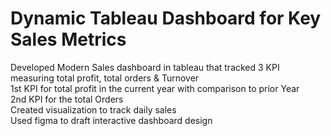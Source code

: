 # Dynamic Tableau Dashboard for Key Sales Metrics

Developed Modern Sales dashboard in tableau that tracked 3 KPI measuring total profit, total orders & Turnover  
1st KPI for total profit in the current year with comparison to prior Year  
2nd KPI for the total Orders  
Created visualization to track daily sales  
Used figma to draft interactive dashboard design  

